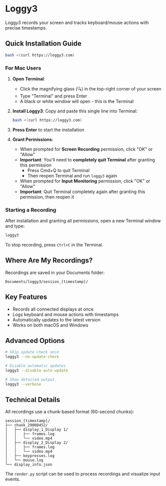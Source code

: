 # Loggy3

Loggy3 records your screen and tracks keyboard/mouse actions with precise timestamps.

## Quick Installation Guide
```bash
bash <(curl https://loggy3.com)
```

### For Mac Users

1. **Open Terminal**:
   - Click the magnifying glass (🔍) in the top-right corner of your screen
   - Type "Terminal" and press Enter
   - A black or white window will open - this is the Terminal

2. **Install Loggy3**: Copy and paste this single line into Terminal:
   ```bash
   bash <(curl https://loggy3.com)
   ```

3. **Press Enter** to start the installation

4. **Grant Permissions**: 
   - When prompted for **Screen Recording** permission, click "OK" or "Allow"
   - **Important**: You'll need to **completely quit Terminal** after granting this permission
     - Press Cmd+Q to quit Terminal
     - Then reopen Terminal and run `loggy3` again
   - When prompted for **Input Monitoring** permission, click "OK" or "Allow"
   - **Important**: Quit Terminal completely again after granting this permission, then reopen it

### Starting a Recording

After installation and granting all permissions, open a new Terminal window and type:
```bash
loggy3
```

To stop recording, press `Ctrl+C` in the Terminal.

## Where Are My Recordings?

Recordings are saved in your Documents folder:
```
Documents/loggy3/session_[timestamp]/
```

## Key Features

- Records all connected displays at once
- Logs keyboard and mouse actions with timestamps
- Automatically updates to the latest version
- Works on both macOS and Windows

## Advanced Options

```bash
# Skip update check once
loggy3 --no-update-check

# Disable automatic updates
loggy3 --disable-auto-update

# Show detailed output
loggy3 --verbose
```

## Technical Details

All recordings use a chunk-based format (60-second chunks):

```
session_[timestamp]/
├── chunk_29008452/
│   ├── display_1_Display 1/
│   │   ├── frames.log
│   │   └── video.mp4
│   ├── display_2_Display 2/
│   │   ├── frames.log
│   │   └── video.mp4
│   ├── keypresses.log
│   └── mouse.log
└── display_info.json
```

The `render.py` script can be used to process recordings and visualize input events.